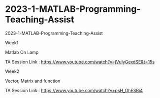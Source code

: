 # 2023-1-MATLAB-Programming-Teaching-Assist
2023-1-MATLAB-Programming-Teaching-Assist

Week1

Matlab On Lamp

TA Session Link : https://www.youtube.com/watch?v=jVulyGexdSE&t=15s


Week2

Vector, Matrix and function

TA Session Link : https://www.youtube.com/watch?v=psH_OhESBi4
